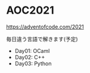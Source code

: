 # AOC2021

<https://adventofcode.com/2021>

毎日違う言語で解きます(予定)

- Day01: OCaml
- Day02: C++
- Day03: Python
